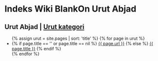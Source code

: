 # Indeks Wiki BlankOn Urut Abjad

## Urut Abjad | [Urut kategori](/Indeks.html)
 

<ul>
  {% assign urut = site.pages | sort: 'title' %}
  {% for page in urut %}
    <li>
	{% if page.title == '' or page.title == nil %}
      <a href="{{ site.url }}{{ site.baseurl }}{{ page.url }}">{{ page.url }}</a>
	{% else %}
      <a href="{{ site.url }}{{ site.baseurl }}{{ page.url }}">{{ page.title }}</a>
	{% endif %}
    </li>
  {% endfor %}
</ul>
